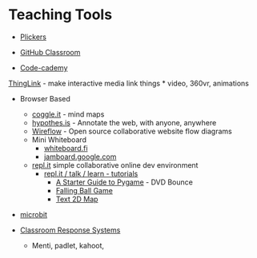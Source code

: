 Teaching Tools
==============

* [Plickers](https://get.plickers.com/)
* [GitHub Classroom](https://classroom.github.com/)

* [Code-cademy](https://www.codecademy.com/)

[ThingLink](https://www.thinglink.com/) - make interactive media link things
    * video, 360vr, animations

* Browser Based
    * [coggle.it](https://coggle.it/) - mind maps
    * [hypothes.is](https://web.hypothes.is/) - Annotate the web, with anyone, anywhere
    * [Wireflow](https://wireflow.co/) - Open source collaborative website flow diagrams
    * Mini Whiteboard
        * [whiteboard.fi](https://whiteboard.fi/)
        * [jamboard.google.com](https://jamboard.google.com/)
    * [repl.it](https://repl.it/) simple collaborative online dev environment
        * [repl.it / talk / learn - tutorials](https://repl.it/talk/learn)
            * [A Starter Guide to Pygame](https://repl.it/talk/learn/A-Starter-Guide-to-Pygame/11741) - DVD Bounce
            * [Falling Ball Game](https://repl.it/talk/learn/Make-your-first-Pygame/11773)
            * [Text 2D Map](https://repl.it/talk/learn/2D-console-games-tutorial/33813)

* [microbit](../microbit/)


* [Classroom Response Systems](https://www.canterbury.ac.uk/learning-and-teaching-enhancement/learning-platform-suite/classroom-response-systems.aspx)
    * Menti, padlet, kahoot,